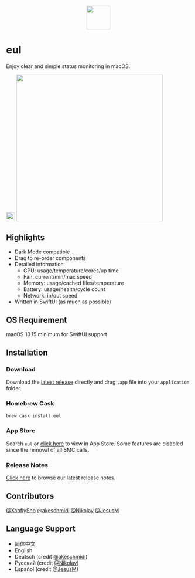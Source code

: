 <p align="center">
  <img src="https://user-images.githubusercontent.com/14722250/93017676-1a009c00-f5fd-11ea-9b8e-c69c2cd4fa89.png" height=64 />
</p>

# eul

Enjoy clear and simple status monitoring in macOS.

<img src="https://user-images.githubusercontent.com/14722250/93159105-0f9aeb00-f740-11ea-8d96-75cd0ec837b3.png" height=24 />

<img src="https://user-images.githubusercontent.com/14722250/96442330-8cd4e680-123d-11eb-8458-9cf967dd889f.png" width="400" />

## Highlights

- Dark Mode compatible
- Drag to re-order components
- Detailed information
  - CPU: usage/temperature/cores/up time
  - Fan: current/min/max speed
  - Memory: usage/cached files/temperature
  - Battery: usage/health/cycle count
  - Network: in/out speed
- Written in SwiftUI (as much as possible)

## OS Requirement

macOS 10.15 minimum for SwiftUI support

## Installation

### Download

Download the [latest release](https://github.com/gao-sun/eul/releases/latest/download/eul.app.zip) directly and drag `.app` file into your `Application` folder.

### Homebrew Cask

```bash
brew cask install eul
```

### App Store

Search `eul` or [click here](https://apps.apple.com/us/app/eul/id1537133867) to view in App Store. Some features are disabled since the removal of all SMC calls.

### Release Notes

[Click here](https://github.com/gao-sun/eul/releases/latest) to browse our latest release notes.

## Contributors

[@XaoflySho](https://github.com/XaoflySho) [@akeschmidi](https://github.com/akeschmidi) [@Nikolay](https://github.com/JiLiZART) [@JesusM](https://github.com/JesusM)

## Language Support

- 简体中文
- English
- Deutsch (credit [@akeschmidi](https://github.com/akeschmidi))
- Русский (credit [@Nikolay](https://github.com/JiLiZART))
- Español (credit [@JesusM](https://github.com/JesusM))
